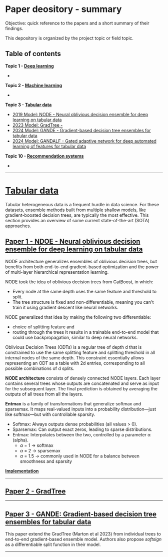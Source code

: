# <a name = 'up'>Paper deository - summary</a>

Objective: quick reference to the papers and a short summary of their findings. 

This depository is organized by the project topic or field topic.

## Table of contents

__Topic 1 - [Deep learning](#dl)__
- [](#dl_1)

__Topic 2 - [Machine learning](#ml)__
- [](#ml_1)

__Topic 3 - [Tabular data](#tbd)__
- [2019 Model: NODE -  Neural oblivious decision ensemble for deep learning on tabular data](#tbd_1)
- [2023 Model: GradTree - ](#tbd_2)
- [2024 Model: GANDE - Gradient-based decision tree ensembles for tabular data](#tbd_3)
- [2024 Model: GANDALF - Gated adaptive network for deep automated learning of features for tabular data](#tnd_4)


__Topic 10 - [Recommendation systems](#rec)__
- [](#rec_1)

---

# <a name = 'tbd'>[Tabular data](#up)</a>
Tabular heterogeneous data is a frequent hurdle in data science. For these datasets, ensemble methods built from multiple shallow models, like gradient-boosted decision trees, are typically the most effective. This section provides an overview of some current state-of-the-art (SOTA) approaches.


## <a name = 'tbd_1'>[Paper 1 - NDOE - Neural oblivious decision ensemble for deep learning on tabular data](#up)</a>
NODE architecture generalizes ensembles of oblivious decision trees, but benefits from both end-to-end gradient-based optimization and the power of multi-layer hierarchical representation learning. 

NODE took the idea of oblivious decision trees from CatBoost, in which:
- Every node at the same depth uses the same feature and threshold to split.
- The tree structure is fixed and non-differentiable, meaning you can't train it using gradient descent like neural networks.

NODE generalized that idea by making the following two differentiable:
- choice of splitting feature and
- routing through the trees
It results in a trainable end-to-end model that could use backpropagation, similar to deep neural networks.

Oblivious Decision Trees (ODTs) is a regular tree of depth d that is constrained to use the same splitting feature and splitting threshold in all internal nodes of the same depth. This constraint essentially allows representing an ODT as a table with 2d entries, corresponding to all possible combinations of d splits.



__NODE architecture__  consists of densely connected NODE layers. Each layer contains several trees whose outputs are concatenated and serve as input for the subsequent layer. The final prediction is obtained by averaging the outputs of all trees from all the layers.

__Entmax__ is a family of transformations that generalize softmax and sparsemax. It maps real-valued inputs into a probability distribution—just like softmax—but with controllable sparsity.
- Softmax: Always outputs dense probabilities (all values > 0).
- Sparsemax: Can output exact zeros, leading to sparse distributions.
- Entmax: Interpolates between the two, controlled by a parameter α (alpha).
  - $\alpha$ = 1 → softmax
  - $\alpha$ = 2 → sparsemax
  - $\alpha$ = 1.5 → commonly used in NODE for a balance between smoothness and sparsity

[__Implementation__]()

---
## <a name = 'tbd_2'>[Paper 2 - GradTree](#up)</a>

---

## <a name = 'tbd_3'>[Paper 3 - GANDE: Gradient-based decision tree ensembles for tabular data](#up)</a>

This paper extend the GradTree (Marton et al 2023) from individual trees to end-to-end gradient-based ensemble model. Authors also propose _softsign_ as a differentiable split function in their model.

---

